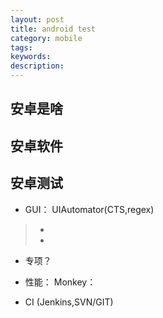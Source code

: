 ```yaml
---
layout: post
title: android test
category: mobile
tags:  
keywords:  
description:
---
```


## 安卓是啥

## 安卓软件

## 安卓测试
- GUI：
UIAutomator(CTS,regex)
>*
>*

- 专项？

- 性能：
Monkey：

- CI (Jenkins,SVN/GIT)
